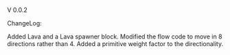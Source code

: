 V 0.0.2

ChangeLog:

Added Lava and a Lava spawner block.
Modified the flow code to move in 8 directions rather than 4.
Added a primitive weight factor to the directionality.
